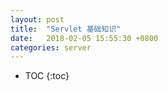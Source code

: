 ```yaml
---
layout: post
title:  "Servlet 基础知识"
date:   2018-02-05 15:55:30 +0800
categories: server
---
```


* TOC
{:toc}


